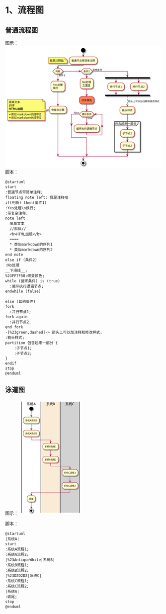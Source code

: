 # 1、流程图
## 普通流程图
图示：
<img src="data/article/content/PlantUML语法大全/流程图_常规.png" width="600" />
脚本：
```
@startuml
start
:普通节点带简单注释;
floating note left: 我是注释哈
if(判断) then(条件1)
:Yes处理\n换行;
:带复杂注释;
note left
  简单文本
  //斜体//
  <b>HTML加粗</b>
  ====
  * 类似markdown的序列1
  * 类似markdown的序列2
end note
else if (条件2)
:No处理
__下滑线__;
%23FF7F50:改变颜色;
while (循环条件) is (true)
  :循环执行逻辑节点;
endwhile (false)

else (其他条件)
fork
  :并行节点1;
fork again
  :并行节点2;
end fork
-[%23green,dashed]-> 箭头上可以加注释和修改样式;
:箭头样式;
partition 包含起来一部分 {
    :子节点1;
    :子节点2;
}
endif
stop
@enduml
```
## 泳道图

图示：
<img src="data/article/content/PlantUML语法大全/流程图_泳道图.png" width="200" />

脚本：
```
@startuml
|系统A|
start
:系统A流程1;
:系统A流程2;
|%23AntiqueWhite|系统B|
:系统B流程1;
:系统B流程2;
|%23D2D2D2|系统C|
:系统C流程1;
:系统C流程2;
|系统A|
:收尾;
stop
@enduml
```